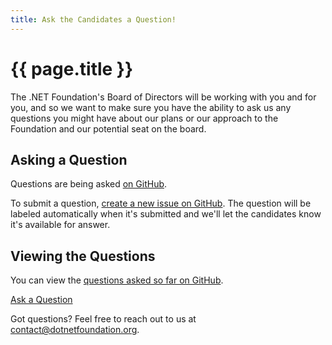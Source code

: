 ```yaml
---
title: Ask the Candidates a Question!
---
```


# {{ page.title }}

The .NET Foundation's Board of Directors will be working with you and for you, and so we want to make sure you have the ability to ask us any questions you might have about our plans or our approach to the Foundation and our potential seat on the board.

## Asking a Question

Questions are being asked [on GitHub](https://github.com/dotnet-foundation/election/labels/candidate-question).

To submit a question, [create a new issue on GitHub](https://github.com/dotnet-foundation/election/issues/new?title=Election+Question&labels=candidate-question&template=electionquestion.md). The question will be labeled automatically when it's submitted and we'll let the candidates know it's available for answer.

## Viewing the Questions

You can view the [questions asked so far on GitHub](https://github.com/dotnet-foundation/election/labels/candidate-question).

<a href="https://github.com/dotnet-foundation/election/issues/new" class="site-button site-button--pink">Ask a Question</a>

Got questions? Feel free to reach out to us at [contact@dotnetfoundation.org](mailto:contact@dotnetfoundation.org).
